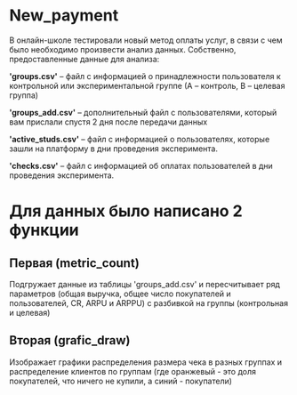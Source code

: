 # New_payment

В онлайн-школе тестировали новый метод оплаты услуг, в связи с чем было необходимо произвести анализ данных. Собственно, предоставленные данные для анализа:

**'groups.csv'** – файл с информацией о принадлежности пользователя к контрольной или экспериментальной группе (А – контроль, B – целевая группа) 

**'groups_add.csv'** – дополнительный файл с пользователями, который вам прислали спустя 2 дня после передачи данных

**'active_studs.csv'** – файл с информацией о пользователях, которые зашли на платформу в дни проведения эксперимента. 

**'checks.csv'** – файл с информацией об оплатах пользователей в дни проведения эксперимента. 

# Для данных было написано 2 функции

## Первая (metric_count)
Подгружает данные из таблицы 'groups_add.csv' и пересчитывает ряд параметров (общая выручка, общее число покупателей и пользователей,	CR,	ARPU и ARPPU) с разбивкой на группы (контрольная и целевая)
## Вторая (grafic_draw)
Изображает графики распределения размера чека в разных группах и распределение клиентов по группам (где оранжевый - это доля покупателей, что ничего не купили, а синий - покупатели)
